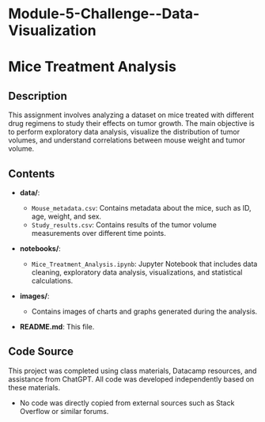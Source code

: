 # Module-5-Challenge--Data-Visualization

# Mice Treatment Analysis

## Description
This assignment involves analyzing a dataset on mice treated with different drug regimens to study their effects on tumor growth.
The main objective is to perform exploratory data analysis, visualize the distribution of tumor volumes, and understand correlations between mouse weight and tumor volume.

## Contents
- **data/**: 
  - `Mouse_metadata.csv`: Contains metadata about the mice, such as ID, age, weight, and sex.
  - `Study_results.csv`: Contains results of the tumor volume measurements over different time points.

- **notebooks/**: 
  - `Mice_Treatment_Analysis.ipynb`: Jupyter Notebook that includes data cleaning, exploratory data analysis, visualizations, and statistical calculations.

- **images/**: 
  - Contains images of charts and graphs generated during the analysis.

- **README.md**: This file.

## Code Source

This project was completed using class materials, Datacamp resources, and assistance from ChatGPT. All code was developed independently based on these materials.

- No code was directly copied from external sources such as Stack Overflow or similar forums.

